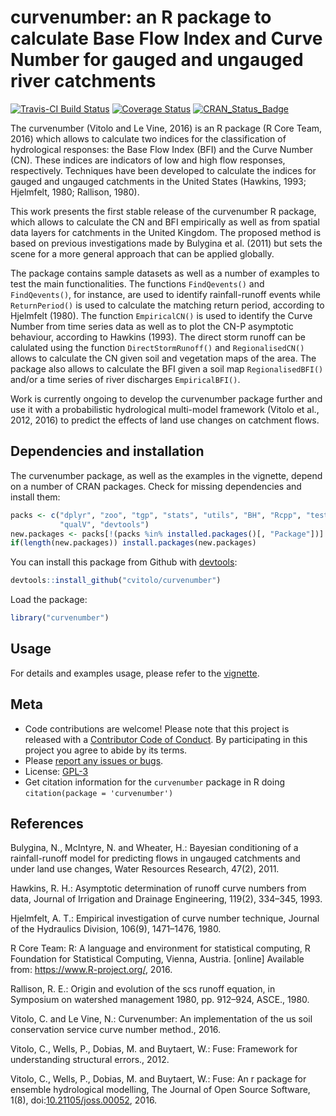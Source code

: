 
curvenumber: an R package to calculate Base Flow Index and Curve Number for gauged and ungauged river catchments
================================================================================================================

<!-- Edit the README.Rmd only!!! The README.md is generated automatically from README.Rmd. -->
[![Travis-CI Build Status](https://travis-ci.org/cvitolo/curvenumber.svg?branch=master)](https://travis-ci.org/cvitolo/curvenumber) [![Coverage Status](https://img.shields.io/codecov/c/github/cvitolo/curvenumber/master.svg)](https://codecov.io/github/cvitolo/curvenumber?branch=master) [![CRAN\_Status\_Badge](http://www.r-pkg.org/badges/version/curvenumber)](https://cran.r-project.org/package=curvenumber)

The curvenumber (Vitolo and Le Vine, 2016) is an R package (R Core Team, 2016) which allows to calculate two indices for the classification of hydrological responses: the Base Flow Index (BFI) and the Curve Number (CN). These indices are indicators of low and high flow responses, respectively. Techniques have been developed to calculate the indices for gauged and ungauged catchments in the United States (Hawkins, 1993; Hjelmfelt, 1980; Rallison, 1980).

This work presents the first stable release of the curvenumber R package, which allows to calculate the CN and BFI empirically as well as from spatial data layers for catchments in the United Kingdom. The proposed method is based on previous investigations made by Bulygina et al. (2011) but sets the scene for a more general approach that can be applied globally.

The package contains sample datasets as well as a number of examples to test the main functionalities. The functions `FindQevents()` and `FindQevents()`, for instance, are used to identify rainfall-runoff events while `ReturnPeriod()` is used to calculate the matching return period, according to Hjelmfelt (1980). The function `EmpiricalCN()` is used to identify the Curve Number from time series data as well as to plot the CN-P asymptotic behaviour, according to Hawkins (1993). The direct storm runoff can be calulated using the function `DirectStormRunoff()` and `RegionalisedCN()` allows to calculate the CN given soil and vegetation maps of the area. The package also allows to calculate the BFI given a soil map `RegionalisedBFI()` and/or a time series of river discharges `EmpiricalBFI()`.

Work is currently ongoing to develop the curvenumber package further and use it with a probabilistic hydrological multi-model framework (Vitolo et al., 2012, 2016) to predict the effects of land use changes on catchment flows.

Dependencies and installation
-----------------------------

The curvenumber package, as well as the examples in the vignette, depend on a number of CRAN packages. Check for missing dependencies and install them:

``` r
packs <- c("dplyr", "zoo", "tgp", "stats", "utils", "BH", "Rcpp", "testthat",
           "qualV", "devtools")
new.packages <- packs[!(packs %in% installed.packages()[, "Package"])]
if(length(new.packages)) install.packages(new.packages)
```

You can install this package from Github with [devtools](https://github.com/hadley/devtools):

``` r
devtools::install_github("cvitolo/curvenumber")
```

Load the package:

``` r
library("curvenumber")
```

Usage
-----

For details and examples usage, please refer to the [vignette](vignettes/curvenumber-vignette.Rmd).

Meta
----

-   Code contributions are welcome! Please note that this project is released with a [Contributor Code of Conduct](CONDUCT.md). By participating in this project you agree to abide by its terms.
-   Please [report any issues or bugs](https://github.com/cvitolo/curvenumber/issues).
-   License: [GPL-3](https://opensource.org/licenses/GPL-3.0)
-   Get citation information for the `curvenumber` package in R doing `citation(package = 'curvenumber')`

References
----------

Bulygina, N., McIntyre, N. and Wheater, H.: Bayesian conditioning of a rainfall-runoff model for predicting flows in ungauged catchments and under land use changes, Water Resources Research, 47(2), 2011.

Hawkins, R. H.: Asymptotic determination of runoff curve numbers from data, Journal of Irrigation and Drainage Engineering, 119(2), 334–345, 1993.

Hjelmfelt, A. T.: Empirical investigation of curve number technique, Journal of the Hydraulics Division, 106(9), 1471–1476, 1980.

R Core Team: R: A language and environment for statistical computing, R Foundation for Statistical Computing, Vienna, Austria. \[online\] Available from: <https://www.R-project.org/>, 2016.

Rallison, R. E.: Origin and evolution of the scs runoff equation, in Symposium on watershed management 1980, pp. 912–924, ASCE., 1980.

Vitolo, C. and Le Vine, N.: Curvenumber: An implementation of the us soil conservation service curve number method., 2016.

Vitolo, C., Wells, P., Dobias, M. and Buytaert, W.: Fuse: Framework for understanding structural errors., 2012.

Vitolo, C., Wells, P., Dobias, M. and Buytaert, W.: Fuse: An r package for ensemble hydrological modelling, The Journal of Open Source Software, 1(8), doi:[10.21105/joss.00052](https://doi.org/10.21105/joss.00052), 2016.
